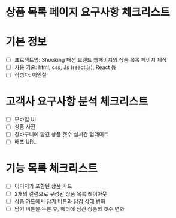 # 상품 목록 페이지 요구사항 체크리스트

# 기본 정보
- [ ] 프로젝트명: Shooking 패션 브랜드 웹페이지의 상품 목록 페이지 제작
- [ ] 사용 기술: html, css, Js (react.js), React 등
- [ ] 작성자: 이인철 

# 고객사 요구사항 분석 체크리스트
- [ ] 모바일 UI
- [ ] 상품 사진
- [ ] 장바구니에 담긴 상품 갯수 실시간 업데이트
- [ ] 배포 URL

# 기능 목록 체크리스트
- [ ] 이미지가 포함된 상품 카드
- [ ] 2개의 컬럼으로 구성된 상품 목록 레이아웃
- [ ] 상품 카드에서 담기 버튼과 담김 상태 변화
- [ ] 담기 버튼을 누른 후, 헤더에 담긴 상품의 갯수 변화
